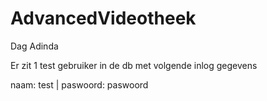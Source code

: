 # AdvancedVideotheek
Dag Adinda

Er zit 1 test gebruiker in de db met volgende inlog gegevens

naam: test |
paswoord: paswoord

